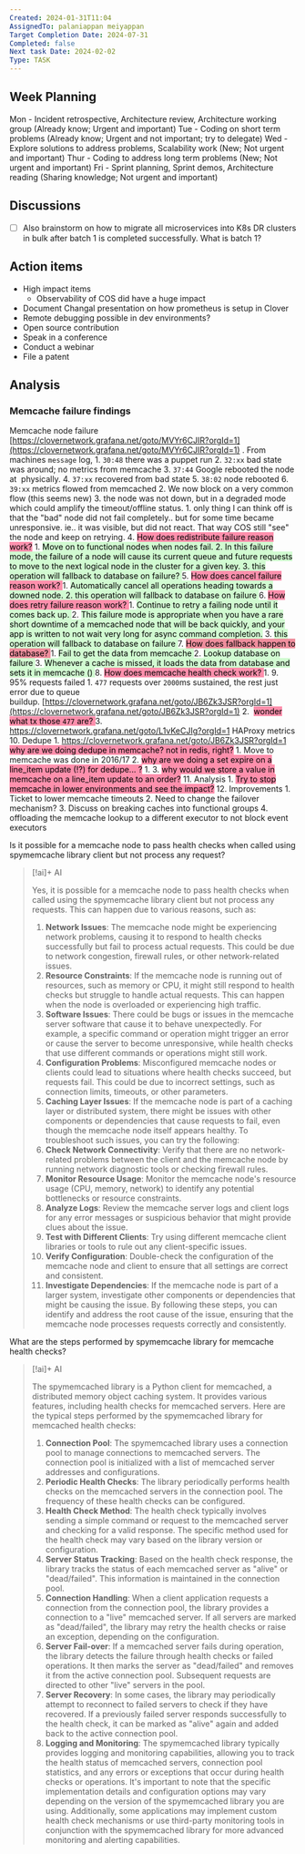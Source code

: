 ```yaml
---
Created: 2024-01-31T11:04
AssignedTo: palaniappan meiyappan
Target Completion Date: 2024-07-31
Completed: false
Next task Date: 2024-02-02
Type: TASK
---
```


## Week Planning
  
Mon - Incident retrospective, Architecture review, Architecture working group (Already know; Urgent and important)
Tue - Coding on short term problems (Already know; Urgent and not important; try to delegate)
Wed - Explore solutions to address problems, Scalability work (New; Not urgent and important)
Thur - Coding to address long term problems (New; Not urgent and important)
Fri - Sprint planning, Sprint demos, Architecture reading (Sharing knowledge; Not urgent and important)

## Discussions 
- [ ] Also brainstorm on how to migrate all microservices into K8s DR clusters in bulk after batch 1 is completed successfully. What is batch 1?


## Action items
- High impact items
    - Observability of COS did have a huge impact
- Document Changal presentation on how prometheus is setup in Clover
- Remote debugging possible in dev environments?
- Open source contribution
- Speak in a conference
- Conduct a webinar
- File a patent

## Analysis 

### Memcache failure findings 

Memcache node failure [https://clovernetwork.grafana.net/goto/MVYr6CJIR?orgId=1](https://clovernetwork.grafana.net/goto/MVYr6CJIR?orgId=1) . From machines `message` log, 
	1. `30:48` there was a puppet run 
	2. `32:xx` bad state was around; no metrics from memcache 
	3. `37:44` Google rebooted the node at  physically.
	4. `37:xx` recovered from bad state 
	5. `38:02` node rebooted 
	6. `39:xx` metrics flowed from memcached 
2. We now block on a very common flow (this seems new) 
3. the node was not down, but in a degraded mode which could amplify the timeout/offline status.
	1. only thing I can think off is that the "bad" node did not fail completely.. but for some time became unresponsive. ie.. it was visible, but did not react. That way COS still "see" the node and keep on retrying.
4. <mark style="background: #FF5582A6;">How does redistribute failure reason work?</mark> 
	1. <mark style="background: #BBFABBA6;">Move on to functional nodes when nodes fail.
	2. In this failure mode, the failure of a node will cause its current queue and future requests to move to the next logical node in the cluster for a given key.
	3. this operation will fallback to database on failure? </mark>
5. <mark style="background: #FF5582A6;">How does cancel failure reason work? </mark>
	1. <mark style="background: #BBFABBA6;">Automatically cancel all operations heading towards a downed node. 
	2. this operation will fallback to database on failure </mark>
6. <mark style="background: #FF5582A6;">How does retry failure reason work? </mark>
	1. <mark style="background: #BBFABBA6;">Continue to retry a failing node until it comes back up. </mark>
	2. <mark style="background: #BBFABBA6;">This failure mode is appropriate when you have a rare short downtime of a memcached node that will be back quickly, and your app is written to not wait very long for async command completion.</mark>
	3. <mark style="background: #BBFABBA6;">this operation will fallback to database on failure </mark>
7. <mark style="background: #BBFABBA6;"><mark style="background: #FF5582A6;">How does fallback happen to database? </mark></mark>
	1. <mark style="background: #BBFABBA6;">Fail to get the data from memcache </mark>
	2. <mark style="background: #BBFABBA6;">Lookup database on failure </mark>
	3. <mark style="background: #BBFABBA6;"> Whenever a cache is missed, it loads the data from database and sets it in memcache () </mark>
8. <mark style="background: #FF5582A6;">How does memcache health check work? </mark>
	1. 
9. 95% requests failed 
	1. `477` requests over `2000`ms sustained, the rest just error due to queue buildup. [https://clovernetwork.grafana.net/goto/JB6Zk3JSR?orgId=1](https://clovernetwork.grafana.net/goto/JB6Zk3JSR?orgId=1) 
	2.  <mark style="background: #FF5582A6;">wonder what tx those `477` are? </mark>
	3. https://clovernetwork.grafana.net/goto/L1vKeCJIg?orgId=1 HAProxy metrics 
10. Dedupe 
	1. https://clovernetwork.grafana.net/goto/JB6Zk3JSR?orgId=1 <mark style="background: #FF5582A6;">why are we doing dedupe in memcache? not in redis, right?</mark> 
		1. Move to memcache was done in 2016/17 
	2. <mark style="background: #FF5582A6;">why are we doing a set expire on a line_item update (!?) for dedupe... ?</mark>
		1. 
	3. <mark style="background: #FF5582A6;">why would we store a value in memcache on a line_item update to an order?</mark> 
11. Analysis 
	1. <mark style="background: #FF5582A6;">Try to stop memcache in lower environments and see the impact?</mark> 
12. Improvements
	1. Ticket to lower memcache timeouts 
	2. Need to change the failover mechanism? 
	3. Discuss on breaking caches into functional groups 
	4. offloading the memcache lookup to a different executor to not block event executors

Is it possible for a memcache node to pass health checks when called using spymemcache library client but not process any request? 
> [!ai]+ AI
>
> Yes, it is possible for a memcache node to pass health checks when called using the spymemcache library client but not process any requests. This can happen due to various reasons, such as:
> 1. **Network Issues**: The memcache node might be experiencing network problems, causing it to respond to health checks successfully but fail to process actual requests. This could be due to network congestion, firewall rules, or other network-related issues.
> 2. **Resource Constraints**: If the memcache node is running out of resources, such as memory or CPU, it might still respond to health checks but struggle to handle actual requests. This can happen when the node is overloaded or experiencing high traffic.
> 3. **Software Issues**: There could be bugs or issues in the memcache server software that cause it to behave unexpectedly. For example, a specific command or operation might trigger an error or cause the server to become unresponsive, while health checks that use different commands or operations might still work.
> 4. **Configuration Problems**: Misconfigured memcache nodes or clients could lead to situations where health checks succeed, but requests fail. This could be due to incorrect settings, such as connection limits, timeouts, or other parameters.
> 5. **Caching Layer Issues**: If the memcache node is part of a caching layer or distributed system, there might be issues with other components or dependencies that cause requests to fail, even though the memcache node itself appears healthy.
> To troubleshoot such issues, you can try the following:
> 1. **Check Network Connectivity**: Verify that there are no network-related problems between the client and the memcache node by running network diagnostic tools or checking firewall rules.
> 2. **Monitor Resource Usage**: Monitor the memcache node's resource usage (CPU, memory, network) to identify any potential bottlenecks or resource constraints.
> 3. **Analyze Logs**: Review the memcache server logs and client logs for any error messages or suspicious behavior that might provide clues about the issue.
> 4. **Test with Different Clients**: Try using different memcache client libraries or tools to rule out any client-specific issues.
> 5. **Verify Configuration**: Double-check the configuration of the memcache node and client to ensure that all settings are correct and consistent.
> 6. **Investigate Dependencies**: If the memcache node is part of a larger system, investigate other components or dependencies that might be causing the issue.
> By following these steps, you can identify and address the root cause of the issue, ensuring that the memcache node processes requests correctly and consistently.

What are the steps performed by spymemcache library for memcache health checks? 
> [!ai]+ AI
>
> The spymemcached library is a Python client for memcached, a distributed memory object caching system. It provides various features, including health checks for memcached servers. Here are the typical steps performed by the spymemcached library for memcached health checks:
> 1. **Connection Pool**: The spymemcached library uses a connection pool to manage connections to memcached servers. The connection pool is initialized with a list of memcached server addresses and configurations.
> 2. **Periodic Health Checks**: The library periodically performs health checks on the memcached servers in the connection pool. The frequency of these health checks can be configured.
> 3. **Health Check Method**: The health check typically involves sending a simple command or request to the memcached server and checking for a valid response. The specific method used for the health check may vary based on the library version or configuration.
> 4. **Server Status Tracking**: Based on the health check response, the library tracks the status of each memcached server as "alive" or "dead/failed". This information is maintained in the connection pool.
> 5. **Connection Handling**: When a client application requests a connection from the connection pool, the library provides a connection to a "live" memcached server. If all servers are marked as "dead/failed", the library may retry the health checks or raise an exception, depending on the configuration.
> 6. **Server Fail-over**: If a memcached server fails during operation, the library detects the failure through health checks or failed operations. It then marks the server as "dead/failed" and removes it from the active connection pool. Subsequent requests are directed to other "live" servers in the pool.
> 7. **Server Recovery**: In some cases, the library may periodically attempt to reconnect to failed servers to check if they have recovered. If a previously failed server responds successfully to the health check, it can be marked as "alive" again and added back to the active connection pool.
> 8. **Logging and Monitoring**: The spymemcached library typically provides logging and monitoring capabilities, allowing you to track the health status of memcached servers, connection pool statistics, and any errors or exceptions that occur during health checks or operations.
> It's important to note that the specific implementation details and configuration options may vary depending on the version of the spymemcached library you are using. Additionally, some applications may implement custom health check mechanisms or use third-party monitoring tools in conjunction with the spymemcached library for more advanced monitoring and alerting capabilities.
